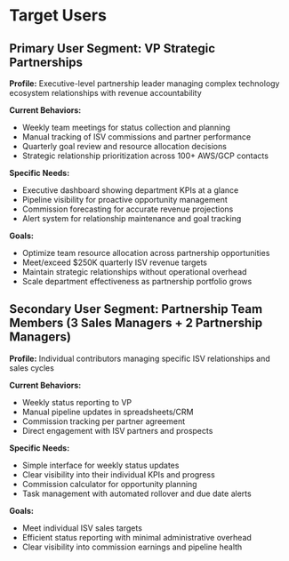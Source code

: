 # Target Users

## Primary User Segment: VP Strategic Partnerships

**Profile:** Executive-level partnership leader managing complex technology ecosystem relationships with revenue accountability

**Current Behaviors:**
- Weekly team meetings for status collection and planning
- Manual tracking of ISV commissions and partner performance
- Quarterly goal review and resource allocation decisions
- Strategic relationship prioritization across 100+ AWS/GCP contacts

**Specific Needs:**
- Executive dashboard showing department KPIs at a glance
- Pipeline visibility for proactive opportunity management
- Commission forecasting for accurate revenue projections
- Alert system for relationship maintenance and goal tracking

**Goals:**
- Optimize team resource allocation across partnership opportunities
- Meet/exceed $250K quarterly ISV revenue targets
- Maintain strategic relationships without operational overhead
- Scale department effectiveness as partnership portfolio grows

## Secondary User Segment: Partnership Team Members (3 Sales Managers + 2 Partnership Managers)

**Profile:** Individual contributors managing specific ISV relationships and sales cycles

**Current Behaviors:**
- Weekly status reporting to VP
- Manual pipeline updates in spreadsheets/CRM
- Commission tracking per partner agreement
- Direct engagement with ISV partners and prospects

**Specific Needs:**
- Simple interface for weekly status updates
- Clear visibility into their individual KPIs and progress
- Commission calculator for opportunity planning
- Task management with automated rollover and due date alerts

**Goals:**
- Meet individual ISV sales targets
- Efficient status reporting with minimal administrative overhead
- Clear visibility into commission earnings and pipeline health
